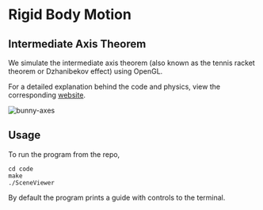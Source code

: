 # Rigid Body Motion

## Intermediate Axis Theorem

We simulate the intermediate axis theorem (also known as the tennis racket theorem or Dzhanibekov effect) using OpenGL.

For a detailed explanation behind the code and physics, view the corresponding
[website](https://cy-chow.github.io/Rigid-Body-Motion/).

![bunny-axes](https://user-images.githubusercontent.com/47429091/145128096-5ae962af-1cd4-4ab7-b772-772dba7ab1af.png)

## Usage

To run the program from the repo,
```
cd code
make
./SceneViewer
```

By default the program prints a guide with controls to the terminal.

